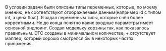 В условии задачи были описаны типы переменных, которые, по моему мнению, не соответствуют отображаемым 
данным(например id с типом int, а цена float). Я задал переменным типы, которые счёл более корректными.
Не до конца понятно какие входные параметры имеет основной эндпоинт. Создал модельку корзины так, как
показалось правильным.
DTO созданы в минимальном количестве, + отсутствует маппер, который хорошо смотрелся бы в некоторых частях приложения.
